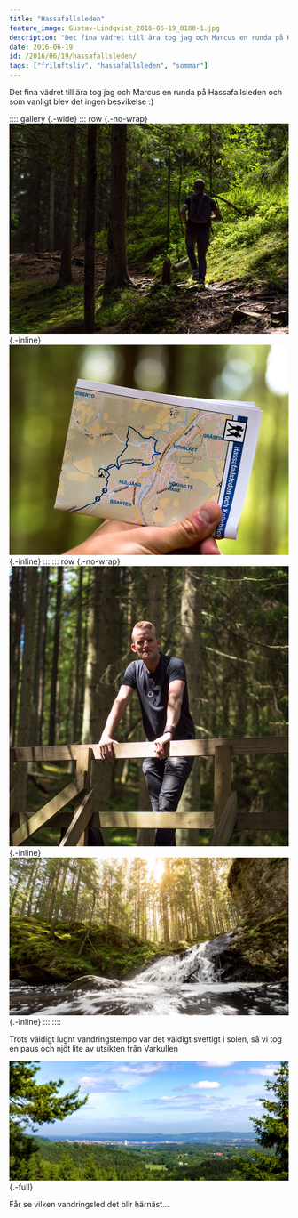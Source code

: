 ```yaml
---
title: "Hassafallsleden"
feature_image: Gustav-Lindqvist_2016-06-19_0180-1.jpg
description: "Det fina vädret till ära tog jag och Marcus en runda på Hassafallsleden och som vanligt blev det ingen besvikelse :)"
date: 2016-06-19
id: /2016/06/19/hassafallsleden/
tags: ["friluftsliv", "hassafallsleden", "sommar"]
---
```


Det fina vädret till ära tog jag och Marcus en runda på Hassafallsleden och som vanligt blev det ingen besvikelse :)

:::: gallery {.-wide}
::: row {.-no-wrap}
![En person på en stig med mycket rötter i skogen.](Gustav-Lindqvist_2016-06-19_0177.jpg){.-inline}
![En karta över Hassafallsleden](Gustav-Lindqvist_2016-06-19_0180-1.jpg){.-inline}
:::
::: row {.-no-wrap}
![Marcus lutar sig på räcket på en bro i skogen.](Gustav-Lindqvist_2016-06-19_0164-1.jpg){.-inline}
![Hassafallet i solsken](Gustav-Lindqvist_2016-06-19_0156.jpg){.-inline}
:::
::::

Trots väldigt lugnt vandringstempo var det väldigt svettigt i solen, så vi tog en paus och njöt lite av utsikten från Varkullen

![Utsikt över Jönköping sett från Varkullen](Gustav-Lindqvist_2016-06-19_0181-Pano.jpg){.-full}

Får se vilken vandringsled det blir härnäst...
